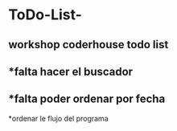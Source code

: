 # ToDo-List-
**workshop coderhouse todo list**
-
*falta hacer el buscador
-
*falta poder ordenar por fecha
-
*ordenar le flujo del programa

